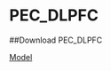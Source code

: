# PEC_DLPFC

##Download PEC_DLPFC

[Model](https://www.dropbox.com/scl/fo/x730fyn359il2lcuh6xid/h?rlkey=ubg3pcn3t8mwtexmd5wjhj6tl&dl=0)
